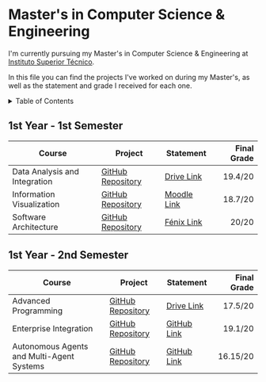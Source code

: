 # Master's in Computer Science & Engineering <!-- omit in toc -->

I'm currently pursuing my Master's in Computer Science & Engineering at [Instituto Superior Técnico](https://tecnico.ulisboa.pt).

In this file you can find the projects I've worked on during my Master's, as well as the statement and grade I received for each one.

<details>
<summary> Table of Contents </summary>

- [1st Year - 1st Semester](#1st-year---1st-semester)
- [1st Year - 2nd Semester](#1st-year---2nd-semester)

</details>

## 1st Year - 1st Semester

| Course                        | Project                                                            | Statement                                                                                                     | Final Grade |
| ----------------------------- | ------------------------------------------------------------------ | ------------------------------------------------------------------------------------------------------------- | ----------: |
| Data Analysis and Integration | [GitHub Repository](https://github.com/ana-mc-almeida/dai-project) | [Drive Link](https://drive.google.com/file/d/1q05Vzn3tE3BMpDCmIulA26fZ93GmZAEC/view)                          |     19.4/20 |
| Information Visualization     | [GitHub Repository](https://github.com/ana-mc-almeida/iv-project)  | [Moodle Link](https://pcm.rnl.tecnico.ulisboa.pt/moodle/pluginfile.php/32331/mod_folder/content/0/week-8.pdf) |     18.7/20 |
| Software Architecture         | [GitHub Repository](https://github.com/ana-mc-almeida/sa-project)  | [Fénix Link](https://fenix.tecnico.ulisboa.pt/courses/asof11/2024-2025/1-semestre/project-64c)                |       20/20 |

## 1st Year - 2nd Semester

| Course                                    | Project                                                              | Statement                                                                                      | Final Grade |
| ----------------------------------------- | -------------------------------------------------------------------- | ---------------------------------------------------------------------------------------------- | ----------: |
| Advanced Programming                      | [GitHub Repository](https://github.com/ana-mc-almeida/ap-project)    | [Drive Link](https://drive.google.com/file/d/1q05Vzn3tE3BMpDCmIulA26fZ93GmZAEC/view)           |     17.5/20 |
| Enterprise Integration                    | [GitHub Repository](https://github.com/ana-mc-almeida/ei-project)    | [GitHub Link](https://github.com/ana-mc-almeida/ei-project/blob/main/project-statement.pdf)    |     19.1/20 |
| Autonomous Agents and Multi-Agent Systems | [GitHub Repository](https://github.com/ana-mc-almeida/aamas-project) | [GitHub Link](https://github.com/ana-mc-almeida/aamas-project/blob/main/materials/project.pdf) |    16.15/20 |
